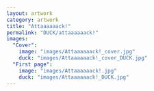 ```yaml
---
layout: artwork
category: artwork
title: "Attaaaaaack!"
permalink: "DUCK/attaaaaaack!"
images:
  "Cover":
    image: "images/Attaaaaaack!_cover.jpg"
    duck: "images/Attaaaaaack!_cover_DUCK.jpg"
  "First page":
    image: "images/Attaaaaaack!.jpg"
    duck: "images/Attaaaaaack!_DUCK.jpg"
---
```

